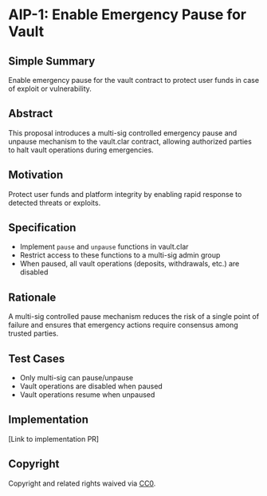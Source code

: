 # AIP-1: Enable Emergency Pause for Vault

## Simple Summary
Enable emergency pause for the vault contract to protect user funds in case of exploit or vulnerability.

## Abstract
This proposal introduces a multi-sig controlled emergency pause and unpause mechanism to the vault.clar contract, allowing authorized parties to halt vault operations during emergencies.

## Motivation
Protect user funds and platform integrity by enabling rapid response to detected threats or exploits.

## Specification
- Implement `pause` and `unpause` functions in vault.clar
- Restrict access to these functions to a multi-sig admin group
- When paused, all vault operations (deposits, withdrawals, etc.) are disabled

## Rationale
A multi-sig controlled pause mechanism reduces the risk of a single point of failure and ensures that emergency actions require consensus among trusted parties.

## Test Cases
- Only multi-sig can pause/unpause
- Vault operations are disabled when paused
- Vault operations resume when unpaused

## Implementation
[Link to implementation PR]

## Copyright
Copyright and related rights waived via [CC0](https://creativecommons.org/publicdomain/zero/1.0/).
